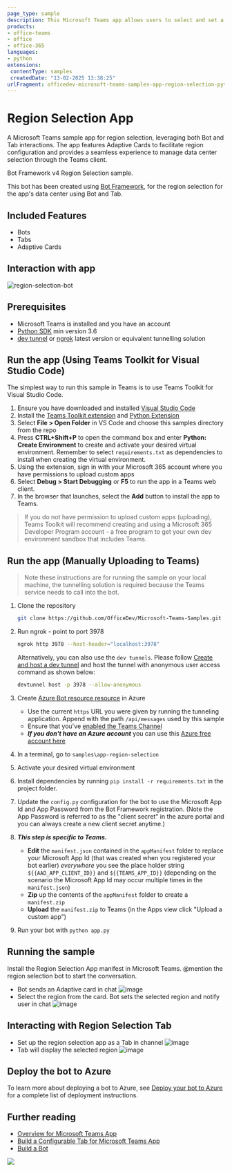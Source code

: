 ```yaml
---
page_type: sample
description: This Microsoft Teams app allows users to select and set a region using a Bot and Tab.
products:
- office-teams
- office
- office-365
languages:
- python
extensions:
 contentType: samples
 createdDate: "13-02-2025 13:38:25"
urlFragment: officedev-microsoft-teams-samples-app-region-selection-python
---
```


# Region Selection App

A Microsoft Teams sample app for region selection, leveraging both Bot and Tab interactions. The app features Adaptive Cards to facilitate region configuration and provides a seamless experience to manage data center selection through the Teams client.

Bot Framework v4 Region Selection sample.

This bot has been created using [Bot Framework](https://dev.botframework.com), for the region selection for the app's data center using Bot and Tab.

## Included Features
* Bots
* Tabs
* Adaptive Cards

## Interaction with app
![region-selection-bot ](RegionSectionApp/Images/region-selection.gif)

## Prerequisites

- Microsoft Teams is installed and you have an account
- [Python SDK](https://www.python.org/downloads/) min version 3.6
- [dev tunnel](https://learn.microsoft.com/en-us/azure/developer/dev-tunnels/get-started?tabs=windows) or [ngrok](https://ngrok.com/) latest version or equivalent tunnelling solution


## Run the app (Using Teams Toolkit for Visual Studio Code)

The simplest way to run this sample in Teams is to use Teams Toolkit for Visual Studio Code.

1. Ensure you have downloaded and installed [Visual Studio Code](https://code.visualstudio.com/docs/setup/setup-overview)
1. Install the [Teams Toolkit extension](https://marketplace.visualstudio.com/items?itemName=TeamsDevApp.ms-teams-vscode-extension) and [Python Extension](https://marketplace.visualstudio.com/items?itemName=ms-python.python)
1. Select **File > Open Folder** in VS Code and choose this samples directory from the repo
1. Press **CTRL+Shift+P** to open the command box and enter **Python: Create Environment** to create and activate your desired virtual environment. Remember to select `requirements.txt` as dependencies to install when creating the virtual environment.
1. Using the extension, sign in with your Microsoft 365 account where you have permissions to upload custom apps
1. Select **Debug > Start Debugging** or **F5** to run the app in a Teams web client.
1. In the browser that launches, select the **Add** button to install the app to Teams.

> If you do not have permission to upload custom apps (uploading), Teams Toolkit will recommend creating and using a Microsoft 365 Developer Program account - a free program to get your own dev environment sandbox that includes Teams.

## Run the app (Manually Uploading to Teams)

> Note these instructions are for running the sample on your local machine, the tunnelling solution is required because
the Teams service needs to call into the bot.

1) Clone the repository

    ```bash
    git clone https://github.com/OfficeDev/Microsoft-Teams-Samples.git
    ```

2) Run ngrok - point to port 3978

   ```bash
   ngrok http 3978 --host-header="localhost:3978"
   ```  

   Alternatively, you can also use the `dev tunnels`. Please follow [Create and host a dev tunnel](https://learn.microsoft.com/en-us/azure/developer/dev-tunnels/get-started?tabs=windows) and host the tunnel with anonymous user access command as shown below:

   ```bash
   devtunnel host -p 3978 --allow-anonymous
   ```

3) Create [Azure Bot resource resource](https://docs.microsoft.com/azure/bot-service/bot-service-quickstart-registration) in Azure
    - Use the current `https` URL you were given by running the tunneling application. Append with the path `/api/messages` used by this sample
    - Ensure that you've [enabled the Teams Channel](https://docs.microsoft.com/azure/bot-service/channel-connect-teams?view=azure-bot-service-4.0)
    - __*If you don't have an Azure account*__ you can use this [Azure free account here](https://azure.microsoft.com/free/)

4) In a terminal, go to `samples\app-region-selection`

5) Activate your desired virtual environment

6) Install dependencies by running ```pip install -r requirements.txt``` in the project folder.

7) Update the `config.py` configuration for the bot to use the Microsoft App Id and App Password from the Bot Framework registration. (Note the App Password is referred to as the "client secret" in the azure portal and you can always create a new client secret anytime.)

8) __*This step is specific to Teams.*__
    - **Edit** the `manifest.json` contained in the `appManifest` folder to replace your Microsoft App Id (that was created when you registered your bot earlier) *everywhere* you see the place holder string `${{AAD_APP_CLIENT_ID}}` and `${{TEAMS_APP_ID}}` (depending on the scenario the Microsoft App Id may occur multiple times in the `manifest.json`)
    - **Zip** up the contents of the `appManifest` folder to create a `manifest.zip`
    - **Upload** the `manifest.zip` to Teams (in the Apps view click "Upload a custom app")

9) Run your bot with `python app.py`

## Running the sample

Install the Region Selection App manifest in Microsoft Teams. @mention the region selection bot to start the conversation.
- Bot sends an Adaptive card in chat
![image](RegionSectionApp/Images/region-details-bot.png)
- Select the region from the card. Bot sets the selected region and notify user in chat
![image](RegionSectionApp/Images/region-change-bot.png)

## Interacting with Region Selection Tab

- Set up the region selection app as a Tab in channel
![image](RegionSectionApp/Images/region-config.png)
- Tab will display the selected region
![image](RegionSectionApp/Images/region-details.png)

## Deploy the bot to Azure

To learn more about deploying a bot to Azure, see [Deploy your bot to Azure](https://aka.ms/azuredeployment) for a complete list of deployment instructions.


## Further reading
- [Overview for Microsoft Teams App](https://docs.microsoft.com/microsoftteams/platform/build-your-first-app/build-first-app-overview)
- [Build a Configurable Tab for Microsoft Teams App](https://docs.microsoft.com/microsoftteams/platform/build-your-first-app/build-channel-tab)
- [Build a Bot](https://docs.microsoft.com/microsoftteams/platform/build-your-first-app/build-bot)

<img src="https://pnptelemetry.azurewebsites.net/microsoft-teams-samples/samples/app-region-selection-python" />